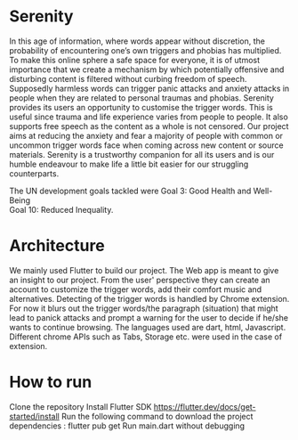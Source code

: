 # Serenity
In this age of information, where words appear without discretion, the probability of encountering one’s own triggers and phobias has multiplied. To make this online sphere a safe space for everyone, it is of utmost importance that we create a mechanism by which potentially offensive and disturbing content is filtered without curbing freedom of speech. Supposedly harmless words can trigger panic attacks and anxiety attacks in people when they are related to personal traumas and phobias. Serenity provides its users an opportunity to customise the trigger words. This is useful since trauma and life experience varies from people to people. It also supports free speech as the content as a whole is not censored. Our project aims at reducing the anxiety and fear a majority of people with common or uncommon trigger words face when coming across new content or source materials. Serenity is a trustworthy companion for all its users and is our humble endeavour to make life a little bit easier for our struggling counterparts.

The UN development goals tackled were 
Goal 3: Good Health and Well-Being  
Goal 10: Reduced Inequality.

# Architecture
We mainly used Flutter to build our project. The Web app is meant to give an insight to our project. From the user' perspective they can create an account to customize the trigger words, add their comfort music and alternatives. Detecting of the trigger words is handled by Chrome extension. For now it blurs out the trigger words/the paragraph (situation) that might lead to panick attacks and prompt a warning for the user to decide if he/she wants to continue browsing.
The languages used are dart, html, Javascript. Different chrome APIs such as Tabs, Storage etc. were used in the case of extension.

# How to run
Clone the repository
Install Flutter SDK  https://flutter.dev/docs/get-started/install
Run the following command to download the project dependencies :
flutter pub get
Run main.dart without debugging


